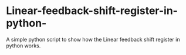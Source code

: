 # Linear-feedback-shift-register-in-python-
A simple python script to show how the Linear feedback shift register in python works. 
